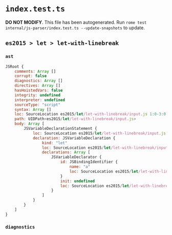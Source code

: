 # `index.test.ts`

**DO NOT MODIFY**. This file has been autogenerated. Run `rome test internal/js-parser/index.test.ts --update-snapshots` to update.

## `es2015 > let > let-with-linebreak`

### `ast`

```javascript
JSRoot {
	comments: Array []
	corrupt: false
	diagnostics: Array []
	directives: Array []
	hasHoistedVars: false
	integrity: undefined
	interpreter: undefined
	sourceType: "script"
	syntax: Array []
	loc: SourceLocation es2015/let/let-with-linebreak/input.js 1:0-3:0
	path: UIDPath<es2015/let/let-with-linebreak/input.js>
	body: Array [
		JSVariableDeclarationStatement {
			loc: SourceLocation es2015/let/let-with-linebreak/input.js 1:0-2:6
			declaration: JSVariableDeclaration {
				kind: "let"
				loc: SourceLocation es2015/let/let-with-linebreak/input.js 1:0-2:6
				declarations: Array [
					JSVariableDeclarator {
						id: JSBindingIdentifier {
							name: "a"
							loc: SourceLocation es2015/let/let-with-linebreak/input.js 2:4-2:5 (a)
						}
						init: undefined
						loc: SourceLocation es2015/let/let-with-linebreak/input.js 2:4-2:5
					}
				]
			}
		}
	]
}
```

### `diagnostics`

```

```
